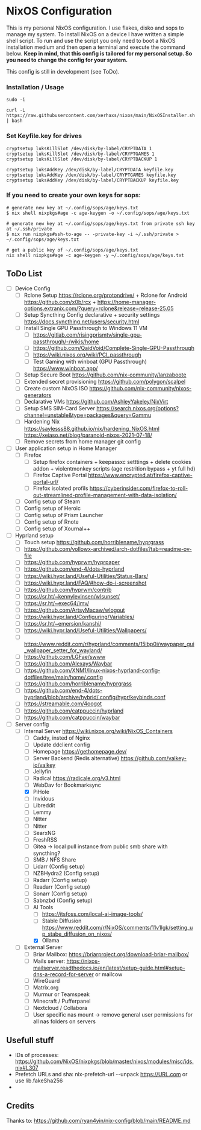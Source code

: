 # NixOS Configuration

This is my personal NixOS configuration.
I use flakes, disko and sops to manage my system. To install NixOS on a device I have written a simple shell script. To run and use the script you only need to boot a NixOS installation medium and then open a terminal and execute the command below. **Keep in mind, that this config is tailored for my personal setup. So you need to change the config for your system.**

This config is still in development (see ToDo).

### Installation / Usage

```
sudo -i
```

```
curl -L https://raw.githubusercontent.com/xerhaxs/nixos/main/NixOSInstaller.sh | bash
```

### Set Keyfile.key for drives

```
cryptsetup luksKillSlot /dev/disk/by-label/CRYPTDATA 1
cryptsetup luksKillSlot /dev/disk/by-label/CRYPTGAMES 1
cryptsetup luksKillSlot /dev/disk/by-label/CRYPTBACKUP 1

cryptsetup luksAddKey /dev/disk/by-label/CRYPTDATA keyfile.key
cryptsetup luksAddKey /dev/disk/by-label/CRYPTGAMES keyfile.key
cryptsetup luksAddKey /dev/disk/by-label/CRYPTBACKUP keyfile.key
```

### If you need to create your own keys for sops:

```
# generate new key at ~/.config/sops/age/keys.txt
$ nix shell nixpkgs#age -c age-keygen -o ~/.config/sops/age/keys.txt

# generate new key at ~/.config/sops/age/keys.txt from private ssh key at ~/.ssh/private
$ nix run nixpkgs#ssh-to-age -- -private-key -i ~/.ssh/private > ~/.config/sops/age/keys.txt

# get a public key of ~/.config/sops/age/keys.txt
nix shell nixpkgs#age -c age-keygen -y ~/.config/sops/age/keys.txt
```

## ToDo List

* [ ] Device Config
  * [ ] Rclone Setup https://rclone.org/protondrive/ + Rclone for Android https://github.com/x0b/rcx + https://home-manager-options.extranix.com/?query=rclone&release=release-25.05
  * [ ] Setup Syncthing Config declarative + security settings https://docs.syncthing.net/users/security.html
  * [ ] Install Single GPU Passthrough to Windows 11 VM
    * [ ] https://gitlab.com/risingprismtv/single-gpu-passthrough/-/wikis/home
    * [ ] https://github.com/QaidVoid/Complete-Single-GPU-Passthrough
    * [ ] https://wiki.nixos.org/wiki/PCI_passthrough
    * [ ] Test Gaming with winboat (GPU Passthrough) https://www.winboat.app/
  * [ ] Setup Secure Boot https://github.com/nix-community/lanzaboote
  * [ ] Extended secret provisioning https://github.com/polygon/scalpel
  * [ ] Create custom NixOS ISO https://github.com/nix-community/nixos-generators
  * [ ] Declarative VMs https://github.com/AshleyYakeley/NixVirt
  * [ ] Setup SMS SIM-Card Server https://search.nixos.org/options?channel=unstable&type=packages&query=Gammu
  * [ ] Hardening Nix https://saylesss88.github.io/nix/hardening_NixOS.html https://xeiaso.net/blog/paranoid-nixos-2021-07-18/
  * [ ] Remove secrets from home manager git config
  
* [ ] User application setup in Home Manager
  * [ ] Firefox
    * [ ] Setup firefox containers + keepassxc setttings + delete cookies addon + violentmonkey scripts (age restrition bypass + yt full hd)
    * [ ] Firefox Captive Portal https://www.encrypted.at/firefox-captive-portal-url/
    * [ ] Firefox isolated profils https://cyberinsider.com/firefox-to-roll-out-streamlined-profile-management-with-data-isolation/
  * [ ] Config setup of Steam
  * [ ] Config setup of Heroic
  * [ ] Config setup of Prism Launcher
  * [ ] Config setup of Rnote
  * [ ] Config setup of Xournal++

* [ ] Hyprland setup
  * [ ] Touch setup https://github.com/horriblename/hyprgrass
  * [ ] https://github.com/vollowx-archived/arch-dotfiles?tab=readme-ov-file
  * [ ] https://github.com/hyprwm/hyprpaper
  * [ ] https://github.com/end-4/dots-hyprland
  * [ ] https://wiki.hypr.land/Useful-Utilities/Status-Bars/
  * [ ] https://wiki.hypr.land/FAQ/#how-do-i-screenshot
  * [ ] https://github.com/hyprwm/contrib
  * [ ] https://sr.ht/~kennylevinsen/wlsunset/
  * [ ] https://sr.ht/~exec64/imv/
  * [ ] https://github.com/ArtsyMacaw/wlogout
  * [ ] https://wiki.hypr.land/Configuring/Variables/
  * [ ] https://sr.ht/~emersion/kanshi/
  * [ ] https://wiki.hypr.land/Useful-Utilities/Wallpapers/
  * [ ] https://www.reddit.com/r/hyprland/comments/15lbp0i/waypaper_gui_wallpaper_setter_for_wayland/
  * [ ] https://github.com/LGFae/swww
  * [ ] https://github.com/Alexays/Waybar
  * [ ] https://github.com/XNM1/linux-nixos-hyprland-config-dotfiles/tree/main/home/.config
  * [ ] https://github.com/horriblename/hyprgrass
  * [ ] https://github.com/end-4/dots-hyprland/blob/archive/hybrid/.config/hypr/keybinds.conf
  * [ ] https://streamable.com/4oogot
  * [ ] https://github.com/catppuccin/hyprland
  * [ ] https://github.com/catppuccin/waybar

* [ ] Server config
  * [ ] Internal Server https://wiki.nixos.org/wiki/NixOS_Containers
    * [ ] Caddy, insted of Nginx
    * [ ] Update ddclient config
    * [ ] Homepage https://gethomepage.dev/
    * [ ] Server Backend (Redis alternative) https://github.com/valkey-io/valkey
    * [ ] Jellyfin
    * [ ] Radical https://radicale.org/v3.html
    * [ ] WebDav for Bookmarksync
    * [x] PiHole
    * [ ] Invidous
    * [ ] Libreddit
    * [ ] Lemmy
    * [ ] Nitter
    * [ ] Nitter
    * [ ] SearxNG
    * [ ] FreshRSS
    * [ ] Gitea -> local pull instance from public smb share with syncthing?
    * [ ] SMB / NFS Share
    * [ ] Lidarr (Config setup)
    * [ ] NZBHydra2 (Config setup)
    * [ ] Radarr (Config setup)
    * [ ] Readarr (Config setup)
    * [ ] Sonarr (Config setup)
    * [ ] Sabnzbd (Config setup)
    * [ ] AI Tools
      * [ ] https://itsfoss.com/local-ai-image-tools/
      * [ ] Stable Diffusion https://www.reddit.com/r/NixOS/comments/11v1lgk/setting_up_stabe_diffusion_on_nixos/
      * [x] Ollama
  * [ ] External Server
    * [ ] Briar Mailbox: https://briarproject.org/download-briar-mailbox/
    * [ ] Mails server: https://nixos-mailserver.readthedocs.io/en/latest/setup-guide.html#setup-dns-a-record-for-server or mailcow
    * [ ] WireGuard
    * [ ] Matrix.org
    * [ ] Murmur or Teamspeak
    * [ ] Minecraft / Pufferpanel
    * [ ] Nextcloud / Collabora
    * [ ] User specific nas mount -> remove general user permissions for all nas folders on servers

## Usefull stuff
- IDs of processes: https://github.com/NixOS/nixpkgs/blob/master/nixos/modules/misc/ids.nix#L307
- Prefetch URLs and sha: nix-prefetch-url --unpack https://URL.com or use lib.fakeSha256
- 

## Credits

Thanks to:
https://github.com/ryan4yin/nix-config/blob/main/README.md
